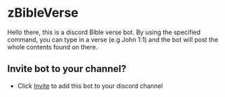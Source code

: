 # zBibleVerse
Hello there, this is a discord Bible verse bot. By using the specified command, you can type in a verse (e.g John 1:1) and the bot will post the whole contents found on there.

## Invite bot to your channel?
 - Click [Invite](https://discord.com/api/oauth2/authorize?client_id=781801012557119529&permissions=0&scope=bot) to add this bot to your discord channel